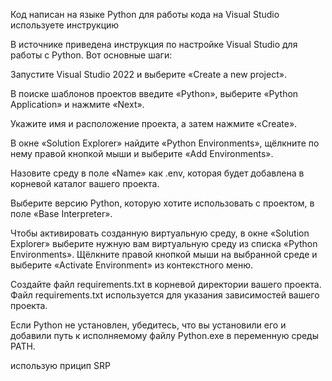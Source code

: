 Код написан на языке Python для работы кода на  Visual Studio используете инструкцию 


В источнике приведена инструкция по настройке Visual Studio  для работы с Python. Вот основные шаги:

Запустите Visual Studio 2022 и выберите «Create a new project».

В поиске шаблонов проектов введите «Python», выберите «Python Application» и нажмите «Next».

Укажите имя и расположение проекта, а затем нажмите «Create».

В окне «Solution Explorer» найдите «Python Environments», щёлкните по нему правой кнопкой мыши и выберите «Add Environments».

Назовите среду в поле «Name» как .env, которая будет добавлена в корневой каталог вашего проекта.

Выберите версию Python, которую хотите использовать с проектом, в поле «Base Interpreter».

Чтобы активировать созданную виртуальную среду, в окне «Solution Explorer» выберите нужную вам виртуальную среду из списка «Python Environments». Щёлкните правой кнопкой мыши на выбранной среде и выберите «Activate Environment» из контекстного меню.

Создайте файл requirements.txt в корневой директории вашего проекта. Файл requirements.txt используется для указания зависимостей вашего проекта.

Если Python не установлен, убедитесь, что вы установили его и добавили путь к исполняемому файлу Python.exe в переменную среды PATH.





использую прицип SRP
